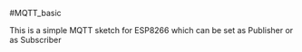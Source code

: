 #MQTT_basic

This is a simple MQTT sketch for ESP8266 which can be set as Publisher or as Subscriber


